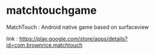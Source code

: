 # matchtouchgame
MatchTouch : Android native game based on surfaceview

link : https://play.google.com/store/apps/details?id=com.brownrice.matchtouch

